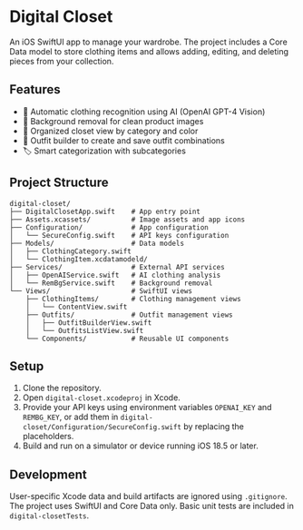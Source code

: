 # Digital Closet

An iOS SwiftUI app to manage your wardrobe. The project includes a Core Data model to store clothing items and allows adding, editing, and deleting pieces from your collection.

## Features
- 📸 Automatic clothing recognition using AI (OpenAI GPT-4 Vision)
- 🎨 Background removal for clean product images
- 👔 Organized closet view by category and color
- 👗 Outfit builder to create and save outfit combinations
- 🏷️ Smart categorization with subcategories

## Project Structure

```
digital-closet/
├── DigitalClosetApp.swift    # App entry point
├── Assets.xcassets/          # Image assets and app icons
├── Configuration/            # App configuration
│   └── SecureConfig.swift    # API keys configuration
├── Models/                   # Data models
│   ├── ClothingCategory.swift
│   └── ClothingItem.xcdatamodeld/
├── Services/                 # External API services
│   ├── OpenAIService.swift   # AI clothing analysis
│   └── RemBgService.swift    # Background removal
└── Views/                    # SwiftUI views
    ├── ClothingItems/        # Clothing management views
    │   └── ContentView.swift
    ├── Outfits/              # Outfit management views
    │   ├── OutfitBuilderView.swift
    │   └── OutfitsListView.swift
    └── Components/           # Reusable UI components
```

## Setup
1. Clone the repository.
2. Open `digital-closet.xcodeproj` in Xcode.
3. Provide your API keys using environment variables `OPENAI_KEY` and `REMBG_KEY`, or add them in `digital-closet/Configuration/SecureConfig.swift` by replacing the placeholders.
4. Build and run on a simulator or device running iOS 18.5 or later.

## Development
User-specific Xcode data and build artifacts are ignored using `.gitignore`. The project uses SwiftUI and Core Data only. Basic unit tests are included in `digital-closetTests`.
